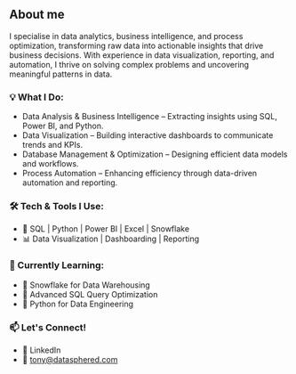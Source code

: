 ## About me 

I specialise in data analytics, business intelligence, and process optimization, transforming raw data into actionable insights that drive business decisions. With experience in data visualization, reporting, and automation, I thrive on solving complex problems and uncovering meaningful patterns in data.

### 💡 What I Do:
- Data Analysis & Business Intelligence – Extracting insights using SQL, Power BI, and Python.
- Data Visualization – Building interactive dashboards to communicate trends and KPIs.
- Database Management & Optimization – Designing efficient data models and workflows.
- Process Automation – Enhancing efficiency through data-driven automation and reporting.

### 🛠️ Tech & Tools I Use:
- 💾 SQL | Python | Power BI | Excel | Snowflake 
- 📊 Data Visualization | Dashboarding | Reporting

### 🌱 Currently Learning:
- 📌 Snowflake for Data Warehousing
- 📌 Advanced SQL Query Optimization
- 📌 Python for Data Engineering

### 📫 Let's Connect!
- 💼 LinkedIn
- 📧 tony@datasphered.com

    
<!---
tonyvicta/tonyvicta is a ✨ special ✨ repository because its `README.md` (this file) appears on your GitHub profile.
You can click the Preview link to take a look at your changes.
--->
